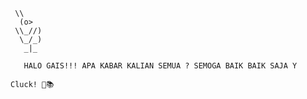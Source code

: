     \\
      (o>
     \\_//)
      \_/_)
       _|_

       HALO GAIS!!! APA KABAR KALIAN SEMUA ? SEMOGA BAIK BAIK SAJA Y

    Cluck! 🐔📚
